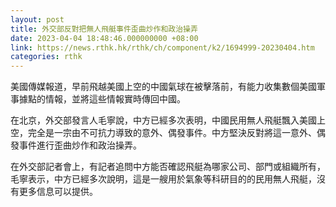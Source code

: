 ```yaml
---
layout: post
title: 外交部反對把無人飛艇事件歪曲炒作和政治操弄
date: 2023-04-04 18:48:46.000000000 +08:00
link: https://news.rthk.hk/rthk/ch/component/k2/1694999-20230404.htm
categories: rthk
---
```


美國傳媒報道，早前飛越美國上空的中國氣球在被擊落前，有能力收集數個美國軍事據點的情報，並將這些情報實時傳回中國。

在北京，外交部發言人毛寧說，中方已經多次表明，中國民用無人飛艇飄入美國上空，完全是一宗由不可抗力導致的意外、偶發事件。中方堅決反對將這一意外、偶發事件進行歪曲炒作和政治操弄。

在外交部記者會上，有記者追問中方能否確認飛艇為哪家公司、部門或組織所有，毛寧表示，中方已經多次說明，這是一艘用於氣象等科研目的的民用無人飛艇，沒有更多信息可以提供。
